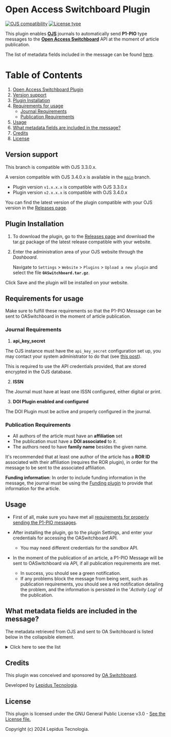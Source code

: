 # Open Access Switchboard Plugin

[![OJS compatibility](https://img.shields.io/badge/ojs-3.3.0.x-brightgreen)](https://github.com/pkp/ojs/tree/stable-3_3_0)
[![License type](https://img.shields.io/github/license/lepidus/OASwitchboard)](https://github.com/lepidus/OASwitchboard/blob/main/LICENSE)

This plugin enables **[OJS](https://pkp.sfu.ca/software/ojs/)** journals to automatically send **P1-PIO** type messages to the **[Open Access Switchboard](https://www.oaswitchboard.org/)** API at the moment of article publication.

The list of metadata fields included in the message can be found [here](#what-metadata-fields-are-included-in-the-message).

# Table of Contents
1. [Open Access Switchboard Plugin](#open-access-switchboard-plugin)
2. [Version support](#version-support)
3. [Plugin Installation](#plugin-installation)
4. [Requirements for usage](#requirements-for-usage)
    - [Journal Requirements](#journal-requirements)
    - [Publication Requirements](#publication-requirements)
5. [Usage](#usage)
6. [What metadata fields are included in the message?](#what-metadata-fields-are-included-in-the-message)
7. [Credits](#credits)
8. [License](#license)


## Version support

This branch is compatible with OJS 3.3.0.x.

A version compatible with OJS 3.4.0.x is available in the [`main`](https://github.com/lepidus/OASwitchboard/tree/main) branch.

- Plugin version `v1.x.x.x` is compatible with OJS 3.3.0.x
- Plugin version `v2.x.x.x` is compatible with OJS 3.4.0.x 

You can find the latest version of the plugin compatible with your OJS version in the [Releases page](https://github.com/lepidus/OASwitchboard/releases).

## Plugin Installation

1. To download the plugin, go to the [Releases page](https://github.com/lepidus/OASwitchboard/releases) and download the tar.gz package of the latest release compatible with your website.

2. Enter the administration area of ​​your OJS website through the *Dashboard*.

    Navigate to `Settings` > `Website` > `Plugins` > `Upload a new plugin` and select the file **`OASwitchboard.tar.gz`**.

Click Save and the plugin will be installed on your website.

## Requirements for usage

Make sure to fulfill these requirements so that the P1-PIO Message can be sent to OASwitchboard in the moment of article publication.

### Journal Requirements

1. **api_key_secret**

The OJS instance must have the `api_key_secret` configuration set up, you may contact your system administrator to do that (see [this post](https://forum.pkp.sfu.ca/t/how-to-generate-a-api-key-secret-code-in-ojs-3/72008)).

This is required to use the API credentials provided, that are stored encrypted in the OJS database.

2. **ISSN**

The Journal must have at least one ISSN configured, either digital or print.

3. **DOI Plugin enabled and configured**

The DOI Plugin must be active and properly configured in the journal.

### Publication Requirements

* All authors of the article must have an **affiliation** set
* The publication must have a **DOI associated** to it.
* The authors need to have **family name** besides the given name.

It's recommended that at least one author of the article has a **ROR ID** associated with their affiliation (requires the ROR plugin), in order for the message to be sent to the associated affiliation.

**Funding information**: In order to include funding information in the message, the journal must be using the [Funding plugin](https://github.com/ajnyga/funding/tree/master)
to provide that information for the article.

## Usage

* First of all, make sure you have met all [requirements for properly sending the P1-PIO messages](#requirements-for-usage).

* After installing the plugin, go to the plugin Settings, and enter your credentials for accessing the OASwitchboard API.
  * You may need different credentials for the *sandbox* API.

* In the moment of the publication of an article, a P1-PIO Message will be sent to OASwitchboard via API, if all publication requirements are met.
  * In success, you should see a green notification.
  * If any problems block the message from being sent, such as publication requirements, you should see a red notification detailing the problem, and the information is persisted in the '*Activity Log*' of the publication.

## What metadata fields are included in the message?

The metadata retrieved from OJS and sent to OA Switchboard is listed below in the collapsible element.

<details>
<summary>Click here to see the list </summary>

- About the **Publication**:
  - Title
  - Type
  - DOI
  - Submission ID
  - Submission date
  - Acceptance date
  - Publication date
  - Manuscript ID
  - VoR (Version of Record)
    - Type of journal publication
    - License
- About each **Author**:
  - Given name
  - Family name
  - ORCID
  - Email
  - Position in listing order
  - Is corresponding author
  - Affiliated institution
    - Name
    - ROR ID
- About each **Funder**: (if available with Funding plugin)
  - Name
  - Identifier
- About the **Journal**:
  - Title
  - ID (can be ISSN or eISSN)
  - ISSN
  - eISSN
- Timing in the workflow that the message is sent.

</details>

## Credits

This plugin was conceived and sponsored by [OA Switchboard](https://www.oaswitchboard.org/).

Developed by [Lepidus Tecnologia](https://github.com/lepidus).

## License

This plugin is licensed under the GNU General Public License v3.0 - [See the License file.](/LICENSE)

Copyright (c) 2024 Lepidus Tecnologia.
